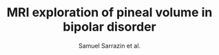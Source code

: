 ---
cat: gaia
subcat: architecture
bestof: false
author: Samuel Sarrazin et al.
title: MRI exploration of pineal volume in bipolar disorder
journal: JOURNAL OF AFFECTIVE DISORDERS
year: 2011
type: article
doi: 10.1016/j.jad.2011.06.001
---